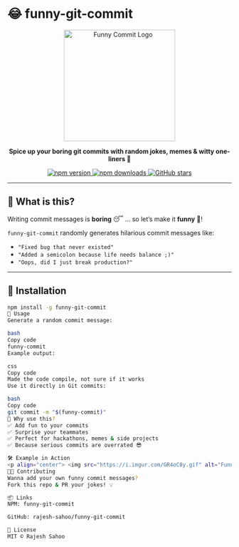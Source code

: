 # 😂 funny-git-commit

<p align="center">
  <img src="https://i.imgur.com/2yaf2wb.png" width="250" alt="Funny Commit Logo">
</p>

<p align="center">
  <b>Spice up your boring git commits with random jokes, memes & witty one-liners 🎉</b>
</p>

<p align="center">
  <a href="https://www.npmjs.com/package/funny-git-commit">
    <img src="https://img.shields.io/npm/v/funny-git-commit?color=brightgreen&style=for-the-badge" alt="npm version">
  </a>
  <a href="https://www.npmjs.com/package/funny-git-commit">
    <img src="https://img.shields.io/npm/dt/funny-git-commit?color=blue&style=for-the-badge" alt="npm downloads">
  </a>
  <a href="https://github.com/rajesh-sahoo/funny-git-commit/stargazers">
    <img src="https://img.shields.io/github/stars/rajesh-sahoo/funny-git-commit?style=for-the-badge&color=yellow" alt="GitHub stars">
  </a>
</p>

---

## 🌟 What is this?
Writing commit messages is **boring** 😴 … so let’s make it **funny** 🤡!  

`funny-git-commit` randomly generates hilarious commit messages like:
- `"Fixed bug that never existed"`
- `"Added a semicolon because life needs balance ;)"`  
- `"Oops, did I just break production?"`

---

## 🚀 Installation

```bash
npm install -g funny-git-commit
🎯 Usage
Generate a random commit message:

bash
Copy code
funny-commit
Example output:

css
Copy code
Made the code compile, not sure if it works
Use it directly in Git commits:

bash
Copy code
git commit -m "$(funny-commit)"
🎉 Why use this?
✅ Add fun to your commits
✅ Surprise your teammates
✅ Perfect for hackathons, memes & side projects
✅ Because serious commits are overrated 😎

🛠 Example in Action
<p align="center"> <img src="https://i.imgur.com/GR4oC8y.gif" alt="Funny Commit Demo" width="500"> </p>
🧑‍💻 Contributing
Wanna add your own funny commit messages?
Fork this repo & PR your jokes! 💡

📦 Links
NPM: funny-git-commit

GitHub: rajesh-sahoo/funny-git-commit

📜 License
MIT © Rajesh Sahoo
